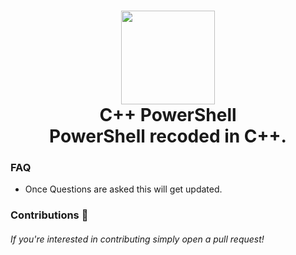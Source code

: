 <h1 align="center">
    <img src="https://static.thenounproject.com/png/noun-c-4566767.png" width="150px"><br>
        C++ PowerShell
        <br>PowerShell recoded in C++.</br>
</h1>

### FAQ
- Once Questions are asked this will get updated.

### Contributions 🎉
###### If you're interested in contributing simply open a pull request!
